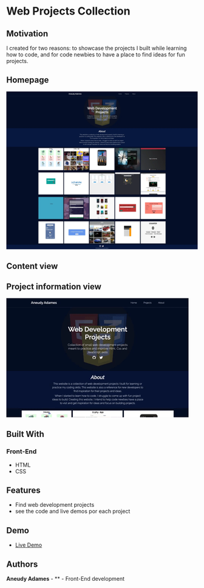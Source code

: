 # Web Projects Collection

## Motivation

I created for two reasons: to showcase the projects I built while learning how to code, and for code newbies to have a place to find ideas for fun projects.

## Homepage

![homepage](readme_assets/homepage.webp)

## Content view

## Project information view

![project-view](readme_assets/giphy.gif)

## Built With

### Front-End

- HTML
- CSS

## Features

- Find web development projects
- see the code and live demos por each project

## Demo

- [Live Demo](https://web-projects-collection.netlify.app/)

## Authors

**Aneudy Adames** - \*\* - Front-End development

